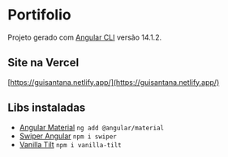# Portifolio 

Projeto gerado com [Angular CLI](https://github.com/angular/angular-cli) versão 14.1.2.


## Site na Vercel

[https://guisantana.netlify.app/](https://guisantana.netlify.app/)

## Libs instaladas
- [Angular Material](https://material.angular.io/guide/getting-started)
  `ng add @angular/material`
- [Swiper Angular](https://v8.swiperjs.com/angular#usage)
  `npm i swiper`
- [Vanilla Tilt](https://www.npmjs.com/package/vanilla-tilt)
  `npm i vanilla-tilt`
